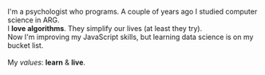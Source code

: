 I'm a psychologist who programs. A couple of years ago I studied computer science in ARG.<br>
I <b>love algorithms</b>. They simplify our lives (at least they try).<br>
Now I'm improving my JavaScript skills, but learning data science is on my bucket list.<br><br>
My <i>values</i>: <b>learn</b> & <b>live</b>.




<!---
nicobovina/nicobovina is a ✨ special ✨ repository because its `README.md` (this file) appears on your GitHub profile.
You can click the Preview link to take a look at your changes.
--->
